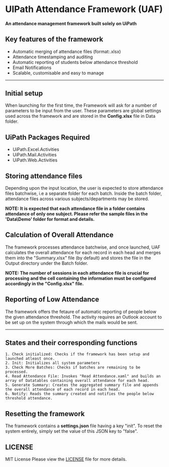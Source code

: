 # UIPath Attendance Framework (UAF)
#### An attendance management framework built solely on UiPath

## Key features of the framework
- Automatic merging of attendance files (format:.xlsx)
- Attendance timestamping and auditing
- Automatic reporting of students below attendance threshold 
- Email Notifications
- Scalable, customisable and easy to manage
---

## Initial setup
When launching for the first time, the Framework will ask for a number of parameters to be input from the user. These parameters are global settings used across the framework and are stored in the **Config.xlsx** file in Data folder.

## UiPath Packages Required
- UiPath.Excel.Activities
- UiPath.Mail.Activities
- UiPath.Web.Activities

## Storing attendance files
Depending upon the input location, the user is expected to store attendance files batchwise, i.e a separate folder for each batch. Inside the batch folder, attendance files across various subjects/departments may be stored. 

**NOTE: It is expected that each attendance file in a folder contains attendance of only one subject. Please refer the sample files in the 'Data\Demo' folder for format and details.** 

## Calculation of Overall Attendance
The framework processes attendance batchwise, and once launched, UAF calculates the overall attendance for each record in each head and merges them into the "Summary.xlsx" file (by default) and stores the file in the Output directory under the Batch folder. 

**NOTE: The number of sessions in each attendance file is crucial for processing and the cell containing the information must be configured accordingly in the "Config.xlsx" file.**

## Reporting of Low Attendance
The framework offers the fetaure of automatic reporting of people below the given attendance threshold. The activity requires an Outlook account to be set up on the system through which the mails would be sent.

---

## States and their corresponding functions
```
1. Check initialized: Checks if the framework has been setup and launched atleast once.
2. Init: Initializes all system parameters
3. Check More Batches: Checks if batches are remaining to be processed.
4. Read Attendance File: Invokes "Read Attendance.xaml" and builds an array of Datatables containing overall attendance for each head.
5. Generate Summary: Creates the aggregated summary file and appends the overall attendance of each record in each head.
6. Notify: Reads the summary created and notifies the people below threshold attendance.  
```

## Resetting the framework
The framework contains a **settings.json** file having a key "init". To reset the system entirely, simply set the value of this JSON key to "false".

## LICENSE
MIT License
Please view the [LICENSE]() file for more details.




